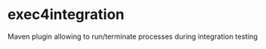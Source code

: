 exec4integration
================

Maven plugin allowing to run/terminate processes during integration testing
